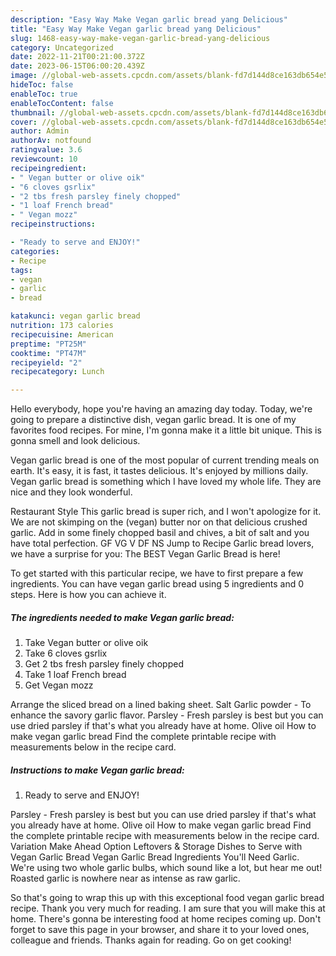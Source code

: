 ```yaml
---
description: "Easy Way Make Vegan garlic bread yang Delicious"
title: "Easy Way Make Vegan garlic bread yang Delicious"
slug: 1468-easy-way-make-vegan-garlic-bread-yang-delicious
category: Uncategorized
date: 2022-11-21T00:21:00.372Z
date: 2023-06-15T06:00:20.439Z
image: //global-web-assets.cpcdn.com/assets/blank-fd7d144d8ce163db654e5a02c40b08a2775adb7897d16e4062681dc7e1b2800f.png
hideToc: false
enableToc: true
enableTocContent: false
thumbnail: //global-web-assets.cpcdn.com/assets/blank-fd7d144d8ce163db654e5a02c40b08a2775adb7897d16e4062681dc7e1b2800f.png
cover: //global-web-assets.cpcdn.com/assets/blank-fd7d144d8ce163db654e5a02c40b08a2775adb7897d16e4062681dc7e1b2800f.png
author: Admin
authorAv: notfound
ratingvalue: 3.6
reviewcount: 10
recipeingredient:
- " Vegan butter or olive oik"
- "6 cloves gsrlix"
- "2 tbs fresh parsley finely chopped"
- "1 loaf French bread"
- " Vegan mozz"
recipeinstructions:

- "Ready to serve and ENJOY!"
categories:
- Recipe
tags:
- vegan
- garlic
- bread

katakunci: vegan garlic bread 
nutrition: 173 calories
recipecuisine: American
preptime: "PT25M"
cooktime: "PT47M"
recipeyield: "2"
recipecategory: Lunch

---
```



Hello everybody, hope you're having an amazing day today. Today, we're going to prepare a distinctive dish, vegan garlic bread. It is one of my favorites food recipes. For mine, I'm gonna make it a little bit unique. This is gonna smell and look delicious.

Vegan garlic bread is one of the most popular of current trending meals on earth. It's easy, it is fast, it tastes delicious. It's enjoyed by millions daily. Vegan garlic bread is something which I have loved my whole life. They are nice and they look wonderful.

Restaurant Style This garlic bread is super rich, and I won&#39;t apologize for it. We are not skimping on the (vegan) butter nor on that delicious crushed garlic. Add in some finely chopped basil and chives, a bit of salt and you have total perfection. GF VG V DF NS Jump to Recipe Garlic bread lovers, we have a surprise for you: The BEST Vegan Garlic Bread is here!


To get started with this particular recipe, we have to first prepare a few ingredients. You can have vegan garlic bread using 5 ingredients and 0 steps. Here is how you can achieve it.

<!--inarticleads1-->

##### The ingredients needed to make Vegan garlic bread:

1. Take  Vegan butter or olive oik
1. Take 6 cloves gsrlix
1. Get 2 tbs fresh parsley finely chopped
1. Take 1 loaf French bread
1. Get  Vegan mozz


Arrange the sliced bread on a lined baking sheet. Salt Garlic powder - To enhance the savory garlic flavor. Parsley - Fresh parsley is best but you can use dried parsley if that&#39;s what you already have at home. Olive oil How to make vegan garlic bread Find the complete printable recipe with measurements below in the recipe card. 

<!--inarticleads2-->

##### Instructions to make Vegan garlic bread:


1. Ready to serve and ENJOY!

Parsley - Fresh parsley is best but you can use dried parsley if that&#39;s what you already have at home. Olive oil How to make vegan garlic bread Find the complete printable recipe with measurements below in the recipe card. Variation Make Ahead Option Leftovers &amp; Storage Dishes to Serve with Vegan Garlic Bread Vegan Garlic Bread Ingredients You&#39;ll Need Garlic. We&#39;re using two whole garlic bulbs, which sound like a lot, but hear me out! Roasted garlic is nowhere near as intense as raw garlic. 

So that's going to wrap this up with this exceptional food vegan garlic bread recipe. Thank you very much for reading. I am sure that you will make this at home. There's gonna be interesting food at home recipes coming up. Don't forget to save this page in your browser, and share it to your loved ones, colleague and friends. Thanks again for reading. Go on get cooking!
